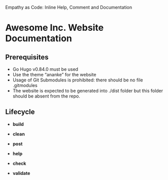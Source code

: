 Empathy as Code: Inline Help, Comment and Documentation 

# Awesome Inc. Website Documentation

## Prerequisites

- Go Hugo v0.84.0 must be used
- Use the theme “ananke” for the website
- Usage of Git Submodules is prohibited: there should be no file .gitmodules
- The website is expected to be generated into ./dist folder but this folder should be absent from the repo.

## Lifecycle

- **build**

- **clean**

- **post**

- **help**

- **check**

- **validate**

